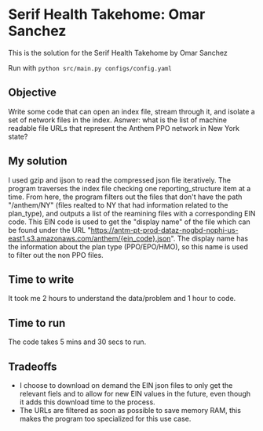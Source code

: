 # Serif Health Takehome: Omar Sanchez

This is the solution for the Serif Health Takehome by Omar Sanchez

Run with ```python src/main.py configs/config.yaml```

## Objective 

Write some code that can open an index file, stream through it, and isolate a set of network files in the index. Asnwer:
what is the list of machine readable file URLs that represent the Anthem PPO network in New York state?

## My solution

I used gzip and ijson to read the compressed json file iteratively. The program traverses the index file checking one reporting_structure item at a time. From here, the program filters out the files that don't have the path "/anthem/NY" (files realted to NY that had information related to the plan_type), and outputs a list of the reamining files with a corresponding EIN code. This EIN code is used to get the "display name" of the file which can be found under the URL "https://antm-pt-prod-dataz-nogbd-nophi-us-east1.s3.amazonaws.com/anthem/{ein_code}.json". The display name has the information about the plan type (PPO/EPO/HMO), so this name is used to filter out the non PPO files.

## Time to write
It took me 2 hours to understand the data/problem and 1 hour to code.

## Time to run
The code takes 5 mins and 30 secs to run.

## Tradeoffs
- I choose to download on demand the EIN json files to only get the relevant fiels and to allow for new EIN values in the future, even though it adds this download time to the process.
- The URLs are filtered as soon as possible to save memory RAM, this makes the program too specialized for this use case.